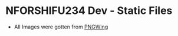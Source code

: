 # NFORSHIFU234 Dev - Static Files

- All Images were gotten from [PNGWing](https://www.pngwing.com/)